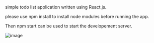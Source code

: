 simple todo list application written using React.js.

please use npm install to install node modules before running the app.

Then npm start can be used to start the developement server.

![image](https://github.com/RAJASINGH8509/Todo-App/assets/127668351/5985c5a7-717c-4b7f-a535-9cddd44c1725)
